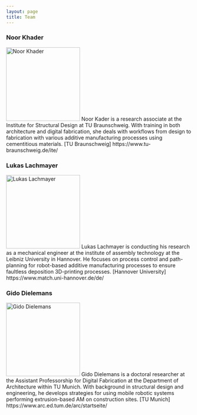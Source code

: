 ```yaml
---
layout: page
title: Team
---
```


### Noor Khader
<img src="{{site.baseurl}}images/team-nk.jpg" alt="Noor Khader" style="width:200px" class="drop-corners">
Noor Kader is a research associate at the Institute for Structural Design at TU Braunschweig. With training in both architecture and digital fabrication, she deals with workflows from design to fabrication with various additive manufacturing processes using cementitious materials.
[TU Braunschweig] https://www.tu-braunschweig.de/ite/

### Lukas Lachmayer
<img src="{{site.baseurl}}images/team-ll.jpg" alt="Lukas Lachmayer" style="width:200px" class="drop-corners">
Lukas Lachmayer is conducting his research as a mechanical engineer at the institute of assembly technology at the Leibniz University in Hannover. He focuses on process control and path-planning for robot-based additive manufacturing processes to ensure faultless deposition 3D-printing processes.
[Hannover University] https://www.match.uni-hannover.de/de/


### Gido Dielemans
<img src="{{site.baseurl}}images/team-gd.jpg" alt="Gido Dielemans" style="width:200px" class="drop-corners">
Gido Dielemans is a doctoral researcher at the Assistant Professorship for Digital Fabrication at the Department of Architecture within TU Munich. With background in structural design and engineering, he develops strategies for using mobile robotic systems performing extrusion-based AM on construction sites.
[TU Munich] https://www.arc.ed.tum.de/arc/startseite/
